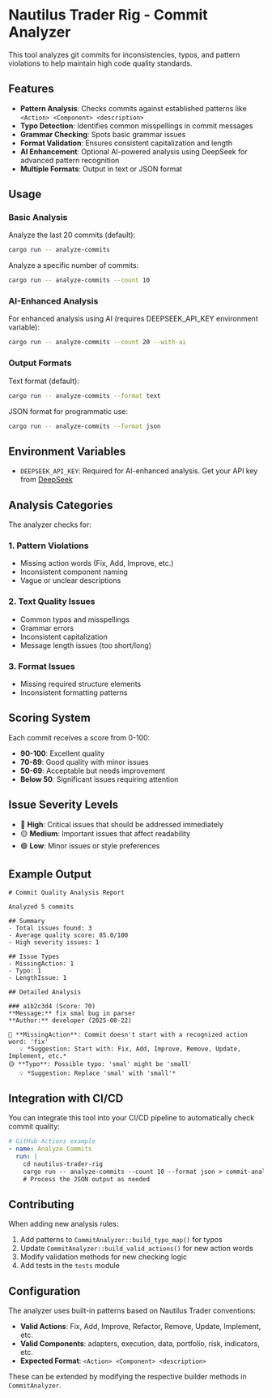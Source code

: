 # Nautilus Trader Rig - Commit Analyzer

This tool analyzes git commits for inconsistencies, typos, and pattern violations to help maintain high code quality standards.

## Features

- **Pattern Analysis**: Checks commits against established patterns like `<Action> <Component> <description>`
- **Typo Detection**: Identifies common misspellings in commit messages
- **Grammar Checking**: Spots basic grammar issues
- **Format Validation**: Ensures consistent capitalization and length
- **AI Enhancement**: Optional AI-powered analysis using DeepSeek for advanced pattern recognition
- **Multiple Formats**: Output in text or JSON format

## Usage

### Basic Analysis

Analyze the last 20 commits (default):
```bash
cargo run -- analyze-commits
```

Analyze a specific number of commits:
```bash
cargo run -- analyze-commits --count 10
```

### AI-Enhanced Analysis

For enhanced analysis using AI (requires DEEPSEEK_API_KEY environment variable):
```bash
cargo run -- analyze-commits --count 20 --with-ai
```

### Output Formats

Text format (default):
```bash
cargo run -- analyze-commits --format text
```

JSON format for programmatic use:
```bash
cargo run -- analyze-commits --format json
```

## Environment Variables

- `DEEPSEEK_API_KEY`: Required for AI-enhanced analysis. Get your API key from [DeepSeek](https://platform.deepseek.com/)

## Analysis Categories

The analyzer checks for:

### 1. Pattern Violations
- Missing action words (Fix, Add, Improve, etc.)
- Inconsistent component naming
- Vague or unclear descriptions

### 2. Text Quality Issues
- Common typos and misspellings
- Grammar errors
- Inconsistent capitalization
- Message length issues (too short/long)

### 3. Format Issues
- Missing required structure elements
- Inconsistent formatting patterns

## Scoring System

Each commit receives a score from 0-100:
- **90-100**: Excellent quality
- **70-89**: Good quality with minor issues
- **50-69**: Acceptable but needs improvement
- **Below 50**: Significant issues requiring attention

## Issue Severity Levels

- 🔴 **High**: Critical issues that should be addressed immediately
- 🟡 **Medium**: Important issues that affect readability
- 🟢 **Low**: Minor issues or style preferences

## Example Output

```
# Commit Quality Analysis Report

Analyzed 5 commits

## Summary
- Total issues found: 3
- Average quality score: 85.0/100
- High severity issues: 1

## Issue Types
- MissingAction: 1
- Typo: 1
- LengthIssue: 1

## Detailed Analysis

### a1b2c3d4 (Score: 70)
**Message:** fix smal bug in parser
**Author:** developer (2025-08-22)

🔴 **MissingAction**: Commit doesn't start with a recognized action word: 'fix'
   💡 *Suggestion: Start with: Fix, Add, Improve, Remove, Update, Implement, etc.*
🟡 **Typo**: Possible typo: 'smal' might be 'small'
   💡 *Suggestion: Replace 'smal' with 'small'*
```

## Integration with CI/CD

You can integrate this tool into your CI/CD pipeline to automatically check commit quality:

```yaml
# GitHub Actions example
- name: Analyze Commits
  run: |
    cd nautilus-trader-rig
    cargo run -- analyze-commits --count 10 --format json > commit-analysis.json
    # Process the JSON output as needed
```

## Contributing

When adding new analysis rules:

1. Add patterns to `CommitAnalyzer::build_typo_map()` for typos
2. Update `CommitAnalyzer::build_valid_actions()` for new action words
3. Modify validation methods for new checking logic
4. Add tests in the `tests` module

## Configuration

The analyzer uses built-in patterns based on Nautilus Trader conventions:

- **Valid Actions**: Fix, Add, Improve, Refactor, Remove, Update, Implement, etc.
- **Valid Components**: adapters, execution, data, portfolio, risk, indicators, etc.
- **Expected Format**: `<Action> <Component> <description>`

These can be extended by modifying the respective builder methods in `CommitAnalyzer`.
